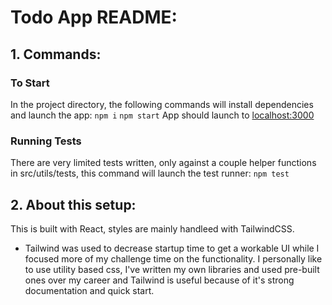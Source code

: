 # Todo App README:

## 1. Commands:

### To Start
In the project directory, the following commands will install dependencies and launch the app:
`npm i`
`npm start`
App should launch to [localhost:3000](http://localhost:3000/)

### Running Tests
There are very limited tests written, only against a couple helper functions in src/utils/tests, this command will launch the test runner:
`npm test`

## 2. About this setup:

This is built with React, styles are mainly handleed with TailwindCSS. 

- Tailwind was used to decrease startup time to get a workable UI while I focused more of my challenge time on the functionality. I personally like to use utility based css, I've written my own libraries and used pre-built ones over my career and Tailwind is useful because of it's strong documentation and quick start.